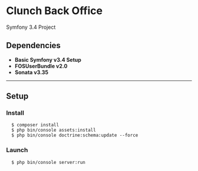 Clunch Back Office
========================

Symfony 3.4 Project

Dependencies
--------------

  * **Basic Symfony v3.4 Setup**
  * **FOSUserBundle v2.0**
  * **Sonata v3.35**

--------------

Setup
--------------

### Install
```shell
  $ composer install
  $ php bin/console assets:install
  $ php bin/console doctrine:schema:update --force
```

### Launch
```shell
  $ php bin/console server:run
```
